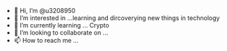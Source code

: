 - 👋 Hi, I’m @u3208950
- 👀 I’m interested in ...learning and dircoverying new things in technology
- 🌱 I’m currently learning ... Crypto
- 💞️ I’m looking to collaborate on ...
- 📫 How to reach me ...

<!---
u3208950/u3208950 is a ✨ special ✨ repository because its `README.md` (this file) appears on your GitHub profile.
You can click the Preview link to take a look at your changes.
--->
